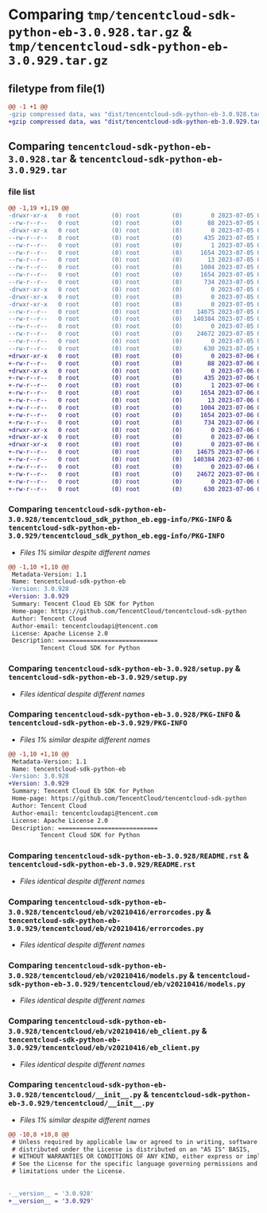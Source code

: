 # Comparing `tmp/tencentcloud-sdk-python-eb-3.0.928.tar.gz` & `tmp/tencentcloud-sdk-python-eb-3.0.929.tar.gz`

## filetype from file(1)

```diff
@@ -1 +1 @@
-gzip compressed data, was "dist/tencentcloud-sdk-python-eb-3.0.928.tar", last modified: Wed Jul  5 00:25:07 2023, max compression
+gzip compressed data, was "dist/tencentcloud-sdk-python-eb-3.0.929.tar", last modified: Thu Jul  6 00:25:33 2023, max compression
```

## Comparing `tencentcloud-sdk-python-eb-3.0.928.tar` & `tencentcloud-sdk-python-eb-3.0.929.tar`

### file list

```diff
@@ -1,19 +1,19 @@
-drwxr-xr-x   0 root         (0) root         (0)        0 2023-07-05 00:25:07.000000 tencentcloud-sdk-python-eb-3.0.928/
--rw-r--r--   0 root         (0) root         (0)       88 2023-07-05 00:25:07.000000 tencentcloud-sdk-python-eb-3.0.928/setup.cfg
-drwxr-xr-x   0 root         (0) root         (0)        0 2023-07-05 00:25:07.000000 tencentcloud-sdk-python-eb-3.0.928/tencentcloud_sdk_python_eb.egg-info/
--rw-r--r--   0 root         (0) root         (0)      435 2023-07-05 00:25:07.000000 tencentcloud-sdk-python-eb-3.0.928/tencentcloud_sdk_python_eb.egg-info/SOURCES.txt
--rw-r--r--   0 root         (0) root         (0)        1 2023-07-05 00:25:07.000000 tencentcloud-sdk-python-eb-3.0.928/tencentcloud_sdk_python_eb.egg-info/dependency_links.txt
--rw-r--r--   0 root         (0) root         (0)     1654 2023-07-05 00:25:07.000000 tencentcloud-sdk-python-eb-3.0.928/tencentcloud_sdk_python_eb.egg-info/PKG-INFO
--rw-r--r--   0 root         (0) root         (0)       13 2023-07-05 00:25:07.000000 tencentcloud-sdk-python-eb-3.0.928/tencentcloud_sdk_python_eb.egg-info/top_level.txt
--rw-r--r--   0 root         (0) root         (0)     1004 2023-07-05 00:25:07.000000 tencentcloud-sdk-python-eb-3.0.928/setup.py
--rw-r--r--   0 root         (0) root         (0)     1654 2023-07-05 00:25:07.000000 tencentcloud-sdk-python-eb-3.0.928/PKG-INFO
--rw-r--r--   0 root         (0) root         (0)      734 2023-07-05 00:25:07.000000 tencentcloud-sdk-python-eb-3.0.928/README.rst
-drwxr-xr-x   0 root         (0) root         (0)        0 2023-07-05 00:25:07.000000 tencentcloud-sdk-python-eb-3.0.928/tencentcloud/
-drwxr-xr-x   0 root         (0) root         (0)        0 2023-07-05 00:25:07.000000 tencentcloud-sdk-python-eb-3.0.928/tencentcloud/eb/
-drwxr-xr-x   0 root         (0) root         (0)        0 2023-07-05 00:25:07.000000 tencentcloud-sdk-python-eb-3.0.928/tencentcloud/eb/v20210416/
--rw-r--r--   0 root         (0) root         (0)    14675 2023-07-05 00:25:07.000000 tencentcloud-sdk-python-eb-3.0.928/tencentcloud/eb/v20210416/errorcodes.py
--rw-r--r--   0 root         (0) root         (0)   140384 2023-07-05 00:25:07.000000 tencentcloud-sdk-python-eb-3.0.928/tencentcloud/eb/v20210416/models.py
--rw-r--r--   0 root         (0) root         (0)        0 2023-07-05 00:25:07.000000 tencentcloud-sdk-python-eb-3.0.928/tencentcloud/eb/v20210416/__init__.py
--rw-r--r--   0 root         (0) root         (0)    24672 2023-07-05 00:25:07.000000 tencentcloud-sdk-python-eb-3.0.928/tencentcloud/eb/v20210416/eb_client.py
--rw-r--r--   0 root         (0) root         (0)        0 2023-07-05 00:25:07.000000 tencentcloud-sdk-python-eb-3.0.928/tencentcloud/eb/__init__.py
--rw-r--r--   0 root         (0) root         (0)      630 2023-07-05 00:25:07.000000 tencentcloud-sdk-python-eb-3.0.928/tencentcloud/__init__.py
+drwxr-xr-x   0 root         (0) root         (0)        0 2023-07-06 00:25:33.000000 tencentcloud-sdk-python-eb-3.0.929/
+-rw-r--r--   0 root         (0) root         (0)       88 2023-07-06 00:25:33.000000 tencentcloud-sdk-python-eb-3.0.929/setup.cfg
+drwxr-xr-x   0 root         (0) root         (0)        0 2023-07-06 00:25:33.000000 tencentcloud-sdk-python-eb-3.0.929/tencentcloud_sdk_python_eb.egg-info/
+-rw-r--r--   0 root         (0) root         (0)      435 2023-07-06 00:25:33.000000 tencentcloud-sdk-python-eb-3.0.929/tencentcloud_sdk_python_eb.egg-info/SOURCES.txt
+-rw-r--r--   0 root         (0) root         (0)        1 2023-07-06 00:25:33.000000 tencentcloud-sdk-python-eb-3.0.929/tencentcloud_sdk_python_eb.egg-info/dependency_links.txt
+-rw-r--r--   0 root         (0) root         (0)     1654 2023-07-06 00:25:33.000000 tencentcloud-sdk-python-eb-3.0.929/tencentcloud_sdk_python_eb.egg-info/PKG-INFO
+-rw-r--r--   0 root         (0) root         (0)       13 2023-07-06 00:25:33.000000 tencentcloud-sdk-python-eb-3.0.929/tencentcloud_sdk_python_eb.egg-info/top_level.txt
+-rw-r--r--   0 root         (0) root         (0)     1004 2023-07-06 00:25:33.000000 tencentcloud-sdk-python-eb-3.0.929/setup.py
+-rw-r--r--   0 root         (0) root         (0)     1654 2023-07-06 00:25:33.000000 tencentcloud-sdk-python-eb-3.0.929/PKG-INFO
+-rw-r--r--   0 root         (0) root         (0)      734 2023-07-06 00:25:33.000000 tencentcloud-sdk-python-eb-3.0.929/README.rst
+drwxr-xr-x   0 root         (0) root         (0)        0 2023-07-06 00:25:33.000000 tencentcloud-sdk-python-eb-3.0.929/tencentcloud/
+drwxr-xr-x   0 root         (0) root         (0)        0 2023-07-06 00:25:33.000000 tencentcloud-sdk-python-eb-3.0.929/tencentcloud/eb/
+drwxr-xr-x   0 root         (0) root         (0)        0 2023-07-06 00:25:33.000000 tencentcloud-sdk-python-eb-3.0.929/tencentcloud/eb/v20210416/
+-rw-r--r--   0 root         (0) root         (0)    14675 2023-07-06 00:25:33.000000 tencentcloud-sdk-python-eb-3.0.929/tencentcloud/eb/v20210416/errorcodes.py
+-rw-r--r--   0 root         (0) root         (0)   140384 2023-07-06 00:25:33.000000 tencentcloud-sdk-python-eb-3.0.929/tencentcloud/eb/v20210416/models.py
+-rw-r--r--   0 root         (0) root         (0)        0 2023-07-06 00:25:33.000000 tencentcloud-sdk-python-eb-3.0.929/tencentcloud/eb/v20210416/__init__.py
+-rw-r--r--   0 root         (0) root         (0)    24672 2023-07-06 00:25:33.000000 tencentcloud-sdk-python-eb-3.0.929/tencentcloud/eb/v20210416/eb_client.py
+-rw-r--r--   0 root         (0) root         (0)        0 2023-07-06 00:25:33.000000 tencentcloud-sdk-python-eb-3.0.929/tencentcloud/eb/__init__.py
+-rw-r--r--   0 root         (0) root         (0)      630 2023-07-06 00:25:33.000000 tencentcloud-sdk-python-eb-3.0.929/tencentcloud/__init__.py
```

### Comparing `tencentcloud-sdk-python-eb-3.0.928/tencentcloud_sdk_python_eb.egg-info/PKG-INFO` & `tencentcloud-sdk-python-eb-3.0.929/tencentcloud_sdk_python_eb.egg-info/PKG-INFO`

 * *Files 1% similar despite different names*

```diff
@@ -1,10 +1,10 @@
 Metadata-Version: 1.1
 Name: tencentcloud-sdk-python-eb
-Version: 3.0.928
+Version: 3.0.929
 Summary: Tencent Cloud Eb SDK for Python
 Home-page: https://github.com/TencentCloud/tencentcloud-sdk-python
 Author: Tencent Cloud
 Author-email: tencentcloudapi@tencent.com
 License: Apache License 2.0
 Description: ============================
         Tencent Cloud SDK for Python
```

### Comparing `tencentcloud-sdk-python-eb-3.0.928/setup.py` & `tencentcloud-sdk-python-eb-3.0.929/setup.py`

 * *Files identical despite different names*

### Comparing `tencentcloud-sdk-python-eb-3.0.928/PKG-INFO` & `tencentcloud-sdk-python-eb-3.0.929/PKG-INFO`

 * *Files 1% similar despite different names*

```diff
@@ -1,10 +1,10 @@
 Metadata-Version: 1.1
 Name: tencentcloud-sdk-python-eb
-Version: 3.0.928
+Version: 3.0.929
 Summary: Tencent Cloud Eb SDK for Python
 Home-page: https://github.com/TencentCloud/tencentcloud-sdk-python
 Author: Tencent Cloud
 Author-email: tencentcloudapi@tencent.com
 License: Apache License 2.0
 Description: ============================
         Tencent Cloud SDK for Python
```

### Comparing `tencentcloud-sdk-python-eb-3.0.928/README.rst` & `tencentcloud-sdk-python-eb-3.0.929/README.rst`

 * *Files identical despite different names*

### Comparing `tencentcloud-sdk-python-eb-3.0.928/tencentcloud/eb/v20210416/errorcodes.py` & `tencentcloud-sdk-python-eb-3.0.929/tencentcloud/eb/v20210416/errorcodes.py`

 * *Files identical despite different names*

### Comparing `tencentcloud-sdk-python-eb-3.0.928/tencentcloud/eb/v20210416/models.py` & `tencentcloud-sdk-python-eb-3.0.929/tencentcloud/eb/v20210416/models.py`

 * *Files identical despite different names*

### Comparing `tencentcloud-sdk-python-eb-3.0.928/tencentcloud/eb/v20210416/eb_client.py` & `tencentcloud-sdk-python-eb-3.0.929/tencentcloud/eb/v20210416/eb_client.py`

 * *Files identical despite different names*

### Comparing `tencentcloud-sdk-python-eb-3.0.928/tencentcloud/__init__.py` & `tencentcloud-sdk-python-eb-3.0.929/tencentcloud/__init__.py`

 * *Files 1% similar despite different names*

```diff
@@ -10,8 +10,8 @@
 # Unless required by applicable law or agreed to in writing, software
 # distributed under the License is distributed on an "AS IS" BASIS,
 # WITHOUT WARRANTIES OR CONDITIONS OF ANY KIND, either express or implied.
 # See the License for the specific language governing permissions and
 # limitations under the License.
 
 
-__version__ = '3.0.928'
+__version__ = '3.0.929'
```

